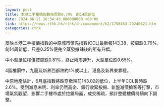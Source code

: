 ```yaml
---
layout: post
title: 本港二手樓價指數按周跌0.79%　創14周新低
date: 2024-06-21 16:34:43.000000000 +08:00
link: https://news.rthk.hk/rthk/ch/component/k2/1758453-20240621.htm
categories: rthk
---
```


反映本港二手樓價指數的中原城市領先指數(CCL)最新報143.38，按周跌0.79%，創14周新低，只差0.25%便完全蒸發撤辣後的所有升幅。

中小型單位樓價按周跌0.81%，終止兩周連升，大型單位跌0.65%。

4區樓價中，九龍及新界西都跌約1%或以上，港島及新界東靠穩。

中原地產估計，6月底指數將跌穿撤辣前143.02的低位，上半年CCL暫時跌2.6%。受到減息未明、利率仍然高企、銀行收緊按揭、新盤減價搶客等打擊，市場氣氛觀望，影響二手樓市處於拉鋸局面，成交稀疏，預計整體樓價持續向下調整。
